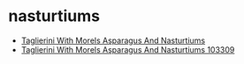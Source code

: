 # nasturtiums

 * [Taglierini With Morels Asparagus And Nasturtiums](../../index/t/taglierini-with-morels-asparagus-and-nasturtiums-103309.json)
 * [Taglierini With Morels Asparagus And Nasturtiums 103309](../../index/t/taglierini-with-morels-asparagus-and-nasturtiums-103309.json)
